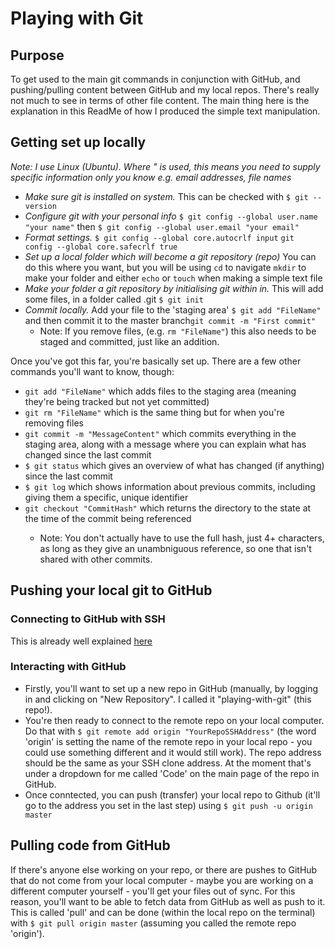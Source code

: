 <h1> Playing with Git</h1>

<h2> Purpose</h2>

<p> To get used to the main git commands in conjunction with GitHub, and pushing/pulling content between GitHub and my local repos. There's really not much to see in terms of other file content. The main thing here is the explanation in this ReadMe of how I produced the simple text manipulation.

<h2> Getting set up locally</h2>

<p><i>Note: I use Linux (Ubuntu). Where " is used, this means you need to supply specific information only you know e.g. email addresses, file names</i></p>

<ul>
    <li><i>Make sure git is installed on system.</i> This can be checked with <code>$ git --version</code> </li>
    <li><i>Configure git with your personal info</i> <code>$ git config --global user.name "your name"</code> then <code>$ git config --global user.email "your email"</code></li>
    <li><i>Format settings.</i> <code>$ git config --global core.autocrlf input</code> <code>git config --global core.safecrlf true</code> </li>
    <li><i>Set up a local folder which will become a git repository (repo)</i> You can do this where you want, but you will be using <code>cd</code> to navigate <code>mkdir</code> to make your folder and either <code>echo</code> or <code>touch</code> when making a simple text file </li>
    <li><i>Make your folder a git repository by initialising git within in.</i> This will add some files, in a folder called .git <code>$ git init</code> </li>
    <li><i>Commit locally.</i> Add your file to the 'staging area' <code>$ git add "FileName"</code> and then commit it to the master branch<code>git commit -m "First commit"</code> 
        <ul>
            <li>
                Note: If you remove files, (e.g. <code>rm "FileName"</code>) this also needs to be staged and committed, just like an addition.
            </li>
        </ul>
    </li>
</ul>

<p> Once you've got this far, you're basically set up. There are a few other commands you'll want to know, though:</p>

<ul>
    <li><code>git add "FileName"</code> which adds files to the staging area (meaning they're being tracked but not yet committed)</li>
    <li><code>git rm "FileName"</code> which is the same thing but for when you're removing files</li>
 <li><code>git commit -m "MessageContent"</code> which commits everything in the staging area, along with a message where you can explain what has changed since the last commit</li>
    <li><code>$ git status</code> which gives an overview of what has changed (if anything) since the last commit</li>
    <li><code>$ git log</code> which shows information about previous commits, including giving them a specific, unique identifier</li>
    <li><code>git checkout "CommitHash"</code> which returns the directory to the state at the time of the commit being referenced</li>
    <ul>
            <li>
                Note: You don't actually have to use the full hash, just 4+ characters, as long as they give an unambniguous reference, so one that isn't shared with other commits.
            </li>
        </ul>
</ul>
    
<h2> Pushing your local git to GitHub</h2>

<h3>Connecting to GitHub with SSH</h3>
<p>This is already well explained <a href = "https://docs.github.com/en/github/authenticating-to-github/connecting-to-github-with-ssh">here<a></p>
    
<h3> Interacting with GitHub</h3>
<p><ul>
    
<li>Firstly, you'll want to set up a new repo in GitHub (manually, by logging in and clicking on "New Repository". I called it "playing-with-git" (this repo!).</li>
 
<li>You're then ready to connect to the remote repo on your local computer. Do that with <code>$ git remote add origin "YourRepoSSHAddress"</code> (the word 'origin' is setting the name of the remote repo in your local repo - you could use something different and it would still work). The repo address should be the same as your SSH clone address. At the moment that's under a dropdown for me called 'Code' on the main page of the repo in GitHub.</li>

<li>Once conntected, you can push (transfer) your local repo to Github (it'll go to the address you set in the last step) using <code>$ git push -u origin master</code></li>

</ul></p>

<h2> Pulling code from GitHub</h2>

If there's anyone else working on your repo, or there are pushes to GitHub that do not come from your local computer - maybe you are working on a different computer yourself - you'll get your files out of sync. For this reason, you'll want to be able to fetch data from GitHub as well as push to it. This is called 'pull' and can be done (within the local repo on the terminal) with <code>$ git pull origin master</code> (assuming you called the remote repo 'origin').
